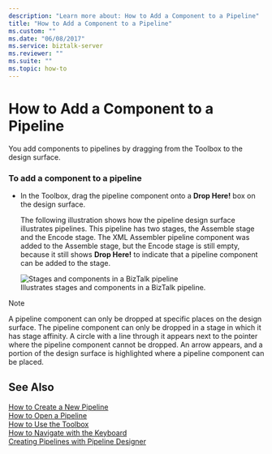 ```yaml
---
description: "Learn more about: How to Add a Component to a Pipeline"
title: "How to Add a Component to a Pipeline"
ms.custom: ""
ms.date: "06/08/2017"
ms.service: biztalk-server
ms.reviewer: ""
ms.suite: ""
ms.topic: how-to
---
```

# How to Add a Component to a Pipeline
You add components to pipelines by dragging from the Toolbox to the design surface.  
  
### To add a component to a pipeline  
  
- In the Toolbox, drag the pipeline component onto a **Drop Here!** box on the design surface.  
  
  The following illustration shows how the pipeline design surface illustrates pipelines. This pipeline has two stages, the Assemble stage and the Encode stage. The XML Assembler pipeline component was added to the Assemble stage, but the Encode stage is still empty, because it still shows **Drop Here!** to indicate that a pipeline component can be added to the stage.  
  
  ![Stages and components in a BizTalk pipeline](../core/media/ebiz-pipe-stages02.gif "ebiz_pipe_stages02")  
  Illustrates stages and components in a BizTalk pipeline.  
  
> [!NOTE]
>  A pipeline component can only be dropped at specific places on the design surface. The pipeline component can only be dropped in a stage in which it has stage affinity. A circle with a line through it appears next to the pointer where the pipeline component cannot be dropped. An arrow appears, and a portion of the design surface is highlighted where a pipeline component can be placed.  
  
## See Also  
 [How to Create a New Pipeline](../core/how-to-create-a-new-pipeline.md)   
 [How to Open a Pipeline](../core/how-to-open-a-pipeline.md)   
 [How to Use the Toolbox](../core/how-to-use-the-toolbox.md)   
 [How to Navigate with the Keyboard](../core/how-to-navigate-with-the-keyboard.md)   
 [Creating Pipelines with Pipeline Designer](../core/creating-pipelines-with-pipeline-designer.md)
